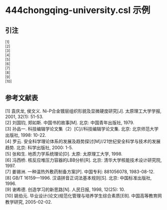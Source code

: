 # 444chongqing-university.csl 示例

<!-- 此文件由脚本自动生成，请勿手动修改！ -->

## 引注

<sup>[1]</sup><br>
<sup>[2]</sup><br>
<sup>[3]</sup><br>
<sup>[4]</sup><br>
<sup>[5]</sup><br>
<sup>[6]</sup><br>
<sup>[7]</sup><br>
<sup>[8]</sup><br>
<sup>[9]</sup><br>
<sup>[10]</sup><br>

## 参考文献表

<div class="csl-bib-body second-field-align-flush">
  <div class="csl-entry">[1]	袁庆龙, 侯文义. Ni-P合金镀层组织形貌及显微硬度研究[J]. 太原理工大学学报, 2001, 32(1): 51-53.</div>
  <div class="csl-entry">[2]	刘国钧, 郑如斯. 中国书的故事[M]. 北京: 中国青年出版社, 1979.</div>
  <div class="csl-entry">[3]	孙品一. 科技编辑学论文集（2）[C]//科技编辑学论文集. 北京: 北京师范大学出版社, 1998: 10-22.</div>
  <div class="csl-entry">[4]	罗云. 安全科学理论体系的发展及趋势探讨[M]//21世纪安全科学与技术的发展趋势. 北京: 科学出版社, 2000: 1-5.</div>
  <div class="csl-entry">[5]	张和生. 地质力学系统理论[D]. 太原: 太原理工大学, 1998.</div>
  <div class="csl-entry">[6]	冯西桥. 核反应堆压力容器的LBB分析[R]. 北京: 清华大学核能技术设计研究院, 1997.</div>
  <div class="csl-entry">[7]	姜锡洲. 一种温热外敷药制备方案[P]. 中国专利: 881056078, 1983-08-12.</div>
  <div class="csl-entry">[8]	GB/T 16159—1996. 汉语拼音正词法基本规则[S]. 北京: 中国标准出版社, 1996.</div>
  <div class="csl-entry">[9]	谢希德. 创造学习的新思路[N]. 人民日报, 1998, 12(25): 10.</div>
  <div class="csl-entry">[10]	姚伯元. 毕业设计(论文)规范化管理与培养学生综合素质[EB]. 中国高等教育网教学研究, 2005-02-02.</div>
</div>
